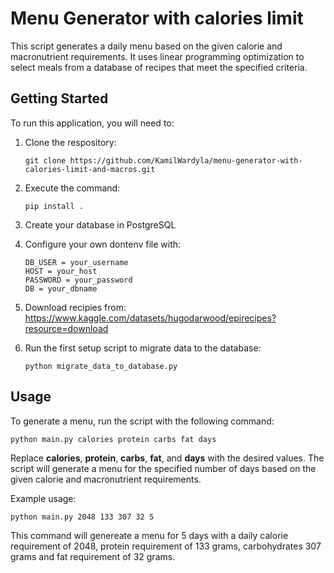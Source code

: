 # Menu Generator with calories limit

This script generates a daily menu based on the given calorie and macronutrient requirements. It uses linear programming optimization to select meals from a database of recipes that meet the specified criteria.

## Getting Started
To run this application, you will need to:
1. Clone the respository:
    ```
    git clone https://github.com/KamilWardyla/menu-generator-with-calories-limit-and-macros.git
    ```
2. Execute the command:
    ```
    pip install .
    ```
3. Create your database in PostgreSQL
4. Configure your own dontenv file with:
    ```
    DB_USER = your_username
    HOST = your_host
    PASSWORD = your_password
    DB = your_dbname
    ```
5. Download recipies from:
https://www.kaggle.com/datasets/hugodarwood/epirecipes?resource=download

6. Run the first setup script to migrate data to the database:
    ```
    python migrate_data_to_database.py
    ```
## Usage
To generate a menu, run the script with the following command:
```
python main.py calories protein carbs fat days
```
Replace **calories**, **protein**, **carbs**, **fat**, and **days** with the desired values. The script will generate a menu for the specified number of days based on the given calorie and macronutrient requirements.

Example usage:
```
python main.py 2048 133 307 32 5
```
This command will genereate a menu for 5 days with a daily calorie requirement of 2048, protein requirement of 133 grams, carbohydrates 307 grams and fat requirement of 32 grams.
